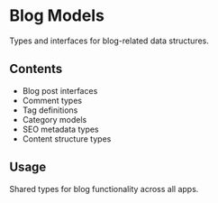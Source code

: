 # Blog Models

Types and interfaces for blog-related data structures.

## Contents
- Blog post interfaces
- Comment types
- Tag definitions
- Category models
- SEO metadata types
- Content structure types

## Usage
Shared types for blog functionality across all apps.